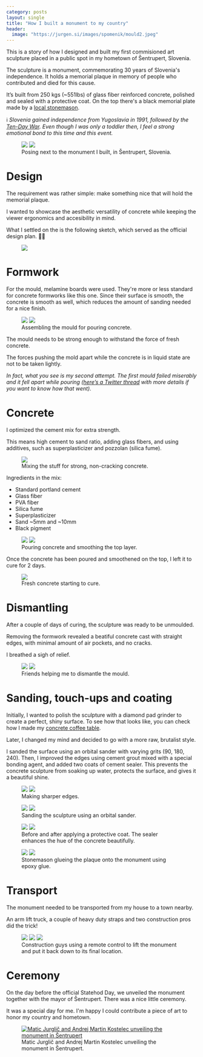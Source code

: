 ```yaml
---
category: posts
layout: single
title: "How I built a monument to my country"
header:
  image: "https://jurgen.si/images/spomenik/mould2.jpeg"
---
```


This is a story of how I designed and built my first commisioned art sculpture placed in a public spot in my hometown of Šentrupert, Slovenia.

The sculpture is a monument, commemorating 30 years of Slovenia's independence. It holds a memorial plaque in memory of people who contributed and died for this cause.

It’s built from 250 kgs (~551lbs) of glass fiber reinforced concrete, polished and sealed with a protective coat. On the top there's a black memorial plate made by a [local stonemason](http://www.kamnosestvomeglic.si/).

ℹ️ _Slovenia gained independence from Yugoslavia in 1991, followed by the [Ten-Day War](https://en.wikipedia.org/wiki/Ten-Day_War). Even though I was only a toddler then, I feel a strong emotional bond to this time and this event._

<figure class="half">
    <a href="/images/spomenik/spomenik_sentrupert_slovenija_osamosvojitev.jpeg"><img src="/images/spomenik/spomenik_sentrupert_slovenija_osamosvojitev.jpeg"></a>
    <a href="/images/spomenik/spomenik_jurglic.jpeg"><img src="/images/spomenik/spomenik_jurglic.jpeg"></a>
    <figcaption>Posing next to the monument I built, in Šentrupert, Slovenia. </figcaption>
</figure>

# Design

The requirement was rather simple: make something nice that will hold the memorial plaque.

I wanted to showcase the aesthetic versatility of concrete while keeping the viewer ergonomics and accesibility in mind.

What I settled on the is the following sketch, which served as the official design plan. 🤷‍♂️

<figure class="half">
    <a href="/images/spomenik/sketch.jpeg"><img src="/images/spomenik/sketch.jpeg"></a>
    <!-- <a href="/images/spomenik/spomenik_sentrupert_slovenija_osamosvojitev.jpeg"><img src="/images/spomenik/spomenik_jurglic.jpeg"></a> -->
    <!-- <figcaption>Posing next to the monument I built, in Šentrupert, Slovenia.</figcaption> -->
</figure>

# Formwork

For the mould, melamine boards were used. They're more or less standard for concrete formworks like this one. Since their surface is smooth, the concrete is smooth as well, which reduces the amount of sanding needed for a nice finish.

<figure class="half">
    <a href="/images/spomenik/mould1.jpeg"><img src="/images/spomenik/mould1.jpeg"></a>
    <a href="/images/spomenik/mould2.jpeg"><img src="/images/spomenik/mould2.jpeg"></a>
    <figcaption>Assembling the mould for pouring concrete.</figcaption>
</figure>

The mould needs to be strong enough to withstand the force of fresh concrete.

The forces pushing the mold apart while the concrete is in liquid state are not to be taken lightly.

_In fact, what you see is my second attempt. The first mould failed miserably and it fell apart while pouring ([here’s a Twitter thread](https://twitter.com/matixmatix/status/1396183114221768704) with more details if you want to know how that went)._

# Concrete

I optimized the cement mix for extra strength.

This means high cement to sand ratio, adding glass fibers, and using additives, such as superplasticizer and pozzolan (silica fume).

<figure class="half">
    <a href="/images/spomenik/mix1.jpeg"><img src="/images/spomenik/mix1.jpeg"></a>
    <!-- <a href="/images/spomenik/mould2.jpeg"><img src="/images/spomenik/mould2.jpeg"></a> -->
    <figcaption>Mixing the stuff for strong, non-cracking concrete.</figcaption>
</figure>

Ingredients in the mix:

- Standard portland cement
- Glass fiber
- PVA fiber
- Silica fume
- Superplasticizer
- Sand ~5mm and ~10mm
- Black pigment

<figure class="half">
    <a href="/images/spomenik/pouring.jpg"><img src="/images/spomenik/pouring.jpg"></a>
    <a href="/images/spomenik/smoothening.jpeg"><img src="/images/spomenik/smoothening.jpeg"></a>
    <figcaption>Pouring concrete and smoothing the top layer.</figcaption>
</figure>

Once the concrete has been poured and smoothened on the top, I left it to cure for 2 days.

<figure class="half">
    <a href="/images/spomenik/curing.jpeg"><img src="/images/spomenik/curing.jpeg"></a>
    <figcaption>Fresh concrete starting to cure.</figcaption>
</figure>

# Dismantling

After a couple of days of curing, the sculpture was ready to be unmoulded.

Removing the formwork revealed a beatiful concrete cast with straight edges, with minimal amount of air pockets, and no cracks.

I breathed a sigh of relief.

<figure class="half">
  <a href="/images/spomenik/dismantling.jpeg"><img src="/images/spomenik/dismantling.jpeg"></a>
  <a href="/images/spomenik/dismantled.jpeg"><img src="/images/spomenik/dismantled.jpeg"></a>
  <figcaption>Friends helping me to dismantle the mould.</figcaption>
</figure>

# Sanding, touch-ups and coating

Initially, I wanted to polish the sculpture with a diamond pad grinder to create a perfect, shiny surface. To see how that looks like,
you can check how I made my [concrete coffee table](../concrete-coffee-table).

Later, I changed my mind and decided to go with a more raw, brutalist style.

I sanded the surface using an orbital sander with varying grits (90, 180, 240). Then, I improved the edges using cement grout mixed with a special
bonding agent, and added two coats of cement sealer. This prevents the concrete sculpture from soaking up water, protects the surface, and gives it a beautiful shine.

<figure class="half">
  <a href="/images/spomenik/edges.jpeg"><img src="/images/spomenik/edges.jpeg"></a>
  <a href="/images/spomenik/edge_grout.jpeg"><img src="/images/spomenik/edge_grout.jpeg"></a>
  <figcaption>Making sharper edges.</figcaption>
</figure>

<figure class="half">
  <a href="/images/spomenik/sanding.jpeg"><img src="/images/spomenik/sanding.jpeg"></a>
  <a href="/images/spomenik/sanding2.jpeg"><img src="/images/spomenik/sanding2.jpeg"></a>

  <figcaption>Sanding the sculpture using an orbital sander.</figcaption>
</figure>

<figure class="half">
  <a href="/images/spomenik/raw.jpeg"><img src="/images/spomenik/raw.jpeg"></a>
  <a href="/images/spomenik/coated_3.jpeg"><img src="/images/spomenik/coated_3.jpeg"></a>
  <figcaption>Before and after applying a protective coat. The sealer enhances the hue of the concrete beautifully.</figcaption>
</figure>

<figure class="half">
  <a href="/images/spomenik/plate_1.jpeg"><img src="/images/spomenik/plate_1.jpeg"></a>
  <a href="/images/spomenik/plate_2.jpeg"><img src="/images/spomenik/plate_2.jpeg"></a>

  <figcaption>Stonemason glueing the plaque onto the monument using epoxy glue.</figcaption>
</figure>

# Transport

The monument needed to be transported from my house to a town nearby.

An arm lift truck, a couple of heavy duty straps and two construction pros did the trick!

<figure class="half">
  <a href="/images/spomenik/transport_1.jpeg"><img src="/images/spomenik/transport_1.jpeg"></a>
  <a href="/images/spomenik/transport_2.jpeg"><img src="/images/spomenik/transport_2.jpeg"></a>
  <a href="/images/spomenik/transport_3.jpeg"><img src="/images/spomenik/transport_3.jpeg"></a>

  <figcaption>Construction guys using a remote control to lift the monument and put it back down to its final location.</figcaption>
</figure>

# Ceremony

On the day before the official Statehod Day, we unveiled the monument together with the mayor of Šentrupert. There was a nice little ceremony.

It was a special day for me. I'm happy I could contribute a piece of art to honor my country and hometown.

<figure class="">
  <a href="/images/spomenik/matic_jurglic_martin_kostelec_sentrupert.JPG"><img src="/images/spomenik/matic_jurglic_martin_kostelec_sentrupert.JPG" alt="Matic Jurglič and Andrej Martin Kostelec unveiling the monument in Šentrupert"></a>
  <figcaption>Matic Jurglič and Andrej Martin Kostelec unveiling the monument in Šentrupert.</figcaption>
</figure>
